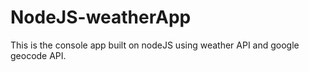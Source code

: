 # NodeJS-weatherApp
This is the console app built on nodeJS using weather API and google geocode API.
